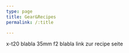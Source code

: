 ```yaml
---
type: page
title: Gear&Recipes
permalink: /:title

---
```





x-t20 blabla
35mm f2 blabla
link zur recipe seite
